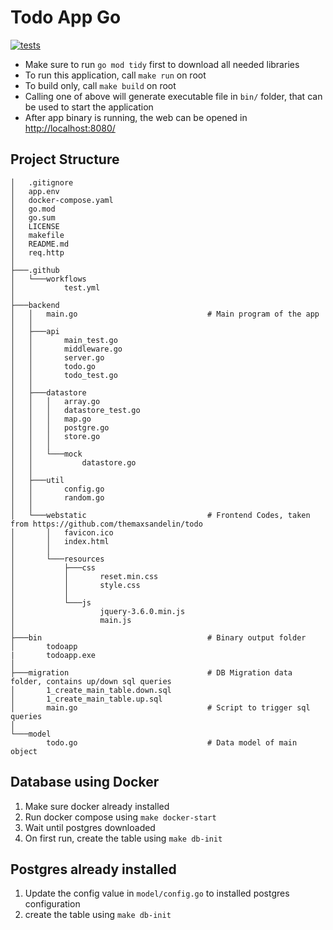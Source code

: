 # Todo App Go
[![tests](https://github.com/SemmiDev/todo-app-go/actions/workflows/test.yml/badge.svg)](https://github.com/SemmiDev/todo-app-go/actions/workflows/test.yml)

- Make sure to run `go mod tidy` first to download all needed libraries
- To run this application, call `make run` on root
- To build only, call `make build` on root
- Calling one of above will generate executable file in `bin/` folder, that can be used to start the application
- After app binary is running, the web can be opened in [http://localhost:8080/](http://localhost:8080/)

## Project Structure
```
│   .gitignore
│   app.env
│   docker-compose.yaml
│   go.mod
│   go.sum
│   LICENSE
│   makefile
│   README.md
│   req.http
│
├───.github
│   └───workflows
│           test.yml
│
├───backend
│   │   main.go                             # Main program of the app
│   │
│   ├───api
│   │       main_test.go
│   │       middleware.go
│   │       server.go
│   │       todo.go
│   │       todo_test.go
│   │
│   ├───datastore
│   │   │   array.go
│   │   │   datastore_test.go
│   │   │   map.go
│   │   │   postgre.go
│   │   │   store.go
│   │   │
│   │   └───mock
│   │           datastore.go
│   │
│   ├───util
│   │       config.go
│   │       random.go
│   │
│   └───webstatic                           # Frontend Codes, taken from https://github.com/themaxsandelin/todo
│       │   favicon.ico
│       │   index.html
│       │
│       └───resources
│           ├───css
│           │       reset.min.css
│           │       style.css
│           │
│           └───js
│                   jquery-3.6.0.min.js
│                   main.js
│
├───bin                                     # Binary output folder
│       todoapp
|       todoapp.exe
│
├───migration                               # DB Migration data folder, contains up/down sql queries
│       1_create_main_table.down.sql
│       1_create_main_table.up.sql
│       main.go                             # Script to trigger sql queries
│
└───model                                  
        todo.go                             # Data model of main object
```

## Database using Docker
1. Make sure docker already installed
2. Run docker compose using `make docker-start`
3. Wait until postgres downloaded
4. On first run, create the table using `make db-init`

## Postgres already installed
1. Update the config value in `model/config.go` to installed postgres configuration
2. create the table using `make db-init`
